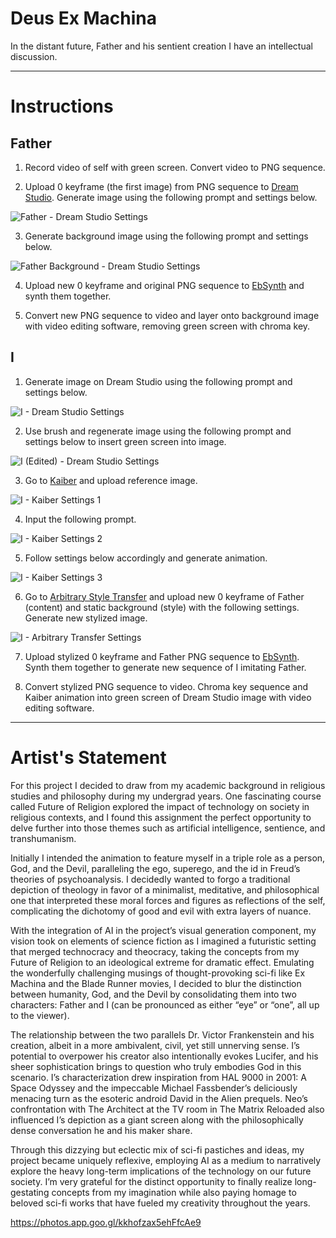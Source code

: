 # Deus Ex Machina

In the distant future, Father and his sentient creation I have an intellectual discussion.

---

# Instructions

## Father
1. Record video of self with green screen. Convert video to PNG sequence.

2. Upload 0 keyframe (the first image) from PNG sequence to [Dream Studio](https://beta.dreamstudio.ai/generate). Generate image using the following prompt and settings below. 

![Father - Dream Studio Settings](/settings/Father%20-%20Dream%20Studio%20Settings.png)

3. Generate background image using the following prompt and settings below. 

![Father Background - Dream Studio Settings](/settings/Father%20Background%20-%20Dream%20Studio%20Settings.png)

4. Upload new 0 keyframe and original PNG sequence to [EbSynth](https://ebsynth.com/) and synth them together.

5. Convert new PNG sequence to video and layer onto background image with video editing software, removing green screen with chroma key.

## I
1. Generate image on Dream Studio using the following prompt and settings below.

![I - Dream Studio Settings](/settings/I%20-%20Dream%20Studio%20Settings.png)

2. Use brush and regenerate image using the following prompt and settings below to insert green screen into image.

![I (Edited) - Dream Studio Settings](/settings/I%20(Edited)%20-%20Dream%20Studio%20Settings.png)

3. Go to [Kaiber](https://www.kaiber.ai/) and upload reference image.

![I - Kaiber Settings 1](/settings/I%20-%20Kaiber%20Settings%201.png)

4. Input the following prompt.

![I - Kaiber Settings 2](/settings/I%20-%20Kaiber%20Settings%202.png)

5. Follow settings below accordingly and generate animation.

![I - Kaiber Settings 3](/settings/I%20-%20Kaiber%20Settings%203.png)

6. Go to [Arbitrary Style Transfer](https://reiinakano.com/arbitrary-image-stylization-tfjs/) and upload new 0 keyframe of Father (content) and static background (style) with the following settings. Generate new stylized image.

![I - Arbitrary Transfer Settings](/settings/I%20-%20Arbitrary%20Transfer%20Settings.png)

7. Upload stylized 0 keyframe and Father PNG sequence to [EbSynth](https://ebsynth.com/). Synth them together to generate new sequence of I imitating Father.

8. Convert stylized PNG sequence to video. Chroma key sequence and Kaiber animation into green screen of Dream Studio image with video editing software.

---

# Artist's Statement

For this project I decided to draw from my academic background in religious studies and philosophy during my undergrad years. One fascinating course called Future of Religion explored the impact of technology on society in religious contexts, and I found this assignment the perfect opportunity to delve further into those themes such as artificial intelligence, sentience, and transhumanism. 

Initially I intended the animation to feature myself in a triple role as a person, God, and the Devil, paralleling the ego, superego, and the id in Freud’s theories of psychoanalysis. I decidedly wanted to forgo a traditional depiction of theology in favor of a minimalist, meditative, and philosophical one that interpreted these moral forces and figures as reflections of the self, complicating the dichotomy of good and evil with extra layers of nuance. 

With the integration of AI in the project’s visual generation component, my vision took on elements of science fiction as I imagined a futuristic setting that merged technocracy and theocracy, taking the concepts from my Future of Religion to an ideological extreme for dramatic effect. Emulating the wonderfully challenging musings of thought-provoking sci-fi like Ex Machina and the Blade Runner movies, I decided to blur the distinction between humanity, God, and the Devil by consolidating them into two characters: Father and I (can be pronounced as either “eye” or “one”, all up to the viewer). 

The relationship between the two parallels Dr. Victor Frankenstein and his creation, albeit in a more ambivalent, civil, yet still unnerving sense. I’s potential to overpower his creator also intentionally evokes Lucifer, and his sheer sophistication brings to question who truly embodies God in this scenario. I’s characterization drew inspiration from HAL 9000 in 2001: A Space Odyssey and the impeccable Michael Fassbender’s deliciously menacing turn as the esoteric android David in the Alien prequels. Neo’s confrontation with The Architect at the TV room in The Matrix Reloaded also influenced I’s depiction as a giant screen along with the philosophically dense conversation he and his maker share. 

Through this dizzying but eclectic mix of sci-fi pastiches and ideas, my project became uniquely reflexive, employing AI as a medium to narratively explore the heavy long-term implications of the technology on our future society. I’m very grateful for the distinct opportunity to finally realize long-gestating concepts from my imagination while also paying homage to beloved sci-fi works that have fueled my creativity throughout the years.

https://photos.app.goo.gl/kkhofzax5ehFfcAe9
